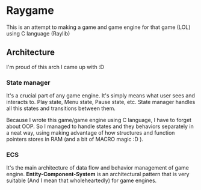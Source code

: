 # Raygame

This is an attempt to making a game and game engine for that game (LOL) using C language (Raylib)

## Architecture
I'm proud of this arch I came up with :D

### State manager
It's a crucial part of any game engine. It's simply means what user sees and interacts to. Play state, Menu state, Pause state, etc. State manager handles all this states and transitions between them.

Because I wrote this game/game engine using C language, I have to forget about OOP. So I managed to handle states and they behaviors separately in a neat way, using making advantage of how structures and function pointers stores in RAM (and a bit of MACRO magic :D ).

### ECS
It's the main architecture of data flow and behavior management of game engine. **Entity-Component-System** is an architectural pattern that is very suitable (And I mean that wholeheartedly) for game engines. 